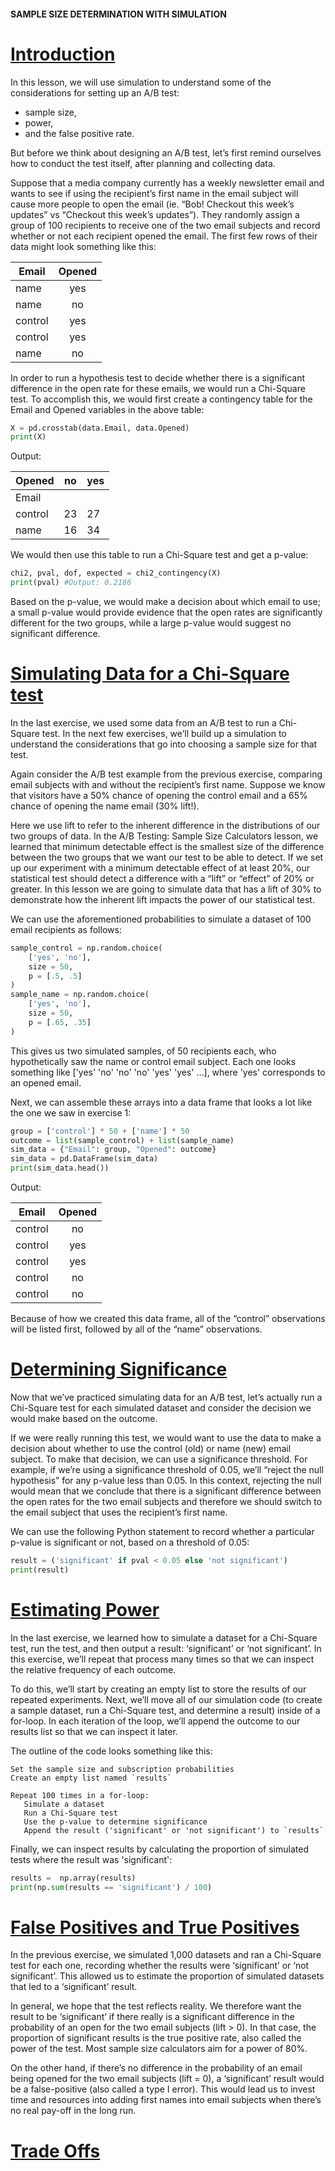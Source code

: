 #### SAMPLE SIZE DETERMINATION WITH SIMULATION

# [Introduction](https://www.codecademy.com/courses/hypothesis-testing-python/lessons/experimental-design/exercises/introduction)

In this lesson, we will use simulation to understand some of the considerations for setting up an A/B test: 
* sample size, 
* power, 
* and the false positive rate. 

But before we think about designing an A/B test, let’s first remind ourselves how to conduct the test itself, after planning and collecting data.

Suppose that a media company currently has a weekly newsletter email and wants to see 
if using the recipient’s first name in the email subject will cause more people to open the email (ie. “Bob! Checkout this week’s updates” vs “Checkout this week’s updates”). 
They randomly assign a group of 100 recipients to receive one of the two email subjects and record whether or not each recipient opened the email. 
The first few rows of their data might look something like this:

| Email |	Opened
| ---  | :---:
| name |	yes
| name |	no
| control |	yes
| control |	yes
| name |	no

In order to run a hypothesis test to decide whether there is a significant difference in the open rate for these emails, we would run a Chi-Square test. 
To accomplish this, we would first create a contingency table for the Email and Opened variables in the above table:
```python
X = pd.crosstab(data.Email, data.Opened)
print(X)
```
Output:

| Opened |	no |	yes
| --- | --- | ---
| Email		
| control |	23 |	27
| name |	16 |	34

We would then use this table to run a Chi-Square test and get a p-value:
```python
chi2, pval, dof, expected = chi2_contingency(X)
print(pval) #Output: 0.2186
```
Based on the p-value, we would make a decision about which email to use; 
a small p-value would provide evidence that the open rates are significantly different for the two groups, while a large p-value would suggest no significant difference.

# [Simulating Data for a Chi-Square test](https://www.codecademy.com/courses/hypothesis-testing-python/lessons/experimental-design/exercises/simulating-data-for-a-chi-square-test)

In the last exercise, we used some data from an A/B test to run a Chi-Square test. 
In the next few exercises, we’ll build up a simulation to understand the considerations that go into choosing a sample size for that test.

Again consider the A/B test example from the previous exercise, comparing email subjects with and without the recipient’s first name. 
Suppose we know that visitors have a 50% chance of opening the control email and a 65% chance of opening the name email (30% lift!).

Here we use lift to refer to the inherent difference in the distributions of our two groups of data. 
In the A/B Testing: 
Sample Size Calculators lesson, 
we learned that minimum detectable effect is the smallest size of the difference between the two groups that we want our test to be able to detect. 
If we set up our experiment with a minimum detectable effect of at least 20%, our statistical test should detect a difference with a “lift” or “effect” of 20% or greater. 
In this lesson we are going to simulate data that has a lift of 30% to demonstrate how the inherent lift impacts the power of our statistical test.

We can use the aforementioned probabilities to simulate a dataset of 100 email recipients as follows:
```python
sample_control = np.random.choice(
    ['yes', 'no'], 
    size = 50, 
    p = [.5, .5]
)
sample_name = np.random.choice(
    ['yes', 'no'], 
    size = 50, 
    p = [.65, .35]
)
```
This gives us two simulated samples, of 50 recipients each, who hypothetically saw the name or control email subject. 
Each one looks something like ['yes' 'no' 'no' 'no' 'yes' 'yes' ...], where 'yes' corresponds to an opened email.

Next, we can assemble these arrays into a data frame that looks a lot like the one we saw in exercise 1:
```python
group = ['control'] * 50 + ['name'] * 50
outcome = list(sample_control) + list(sample_name)
sim_data = {"Email": group, "Opened": outcome}
sim_data = pd.DataFrame(sim_data)
print(sim_data.head())
```
Output:

| Email |	Opened
| --- | :---:
| control |	no
| control |	yes
| control |	yes
| control |	no
| control |	no
Because of how we created this data frame, all of the “control” observations will be listed first, followed by all of the “name” observations.

# [Determining Significance](https://www.codecademy.com/courses/hypothesis-testing-python/lessons/experimental-design/exercises/determining-significance)

Now that we’ve practiced simulating data for an A/B test, let’s actually run a Chi-Square test for each simulated dataset 
and consider the decision we would make based on the outcome.

If we were really running this test, we would want to use the data to make a decision about whether to use the control (old) or name (new) email subject. 
To make that decision, we can use a significance threshold. 
For example, if we’re using a significance threshold of 0.05, we’ll “reject the null hypothesis” for any p-value less than 0.05. 
In this context, rejecting the null would mean that we conclude that there is a significant difference between the open rates for the two email subjects and therefore we should switch to the email subject that uses the recipient’s first name.

We can use the following Python statement to record whether a particular p-value is significant or not, based on a threshold of 0.05:
```python
result = ('significant' if pval < 0.05 else 'not significant')
print(result)
```

# [Estimating Power](https://www.codecademy.com/courses/hypothesis-testing-python/lessons/experimental-design/exercises/estimating-power)

In the last exercise, we learned how to simulate a dataset for a Chi-Square test, run the test, and then output a result: 
‘significant’ or ‘not significant’. 
In this exercise, we’ll repeat that process many times so that we can inspect the relative frequency of each outcome.

To do this, we’ll start by creating an empty list to store the results of our repeated experiments. 
Next, we’ll move all of our simulation code (to create a sample dataset, run a Chi-Square test, and determine a result) inside of a for-loop. 
In each iteration of the loop, we’ll append the outcome to our results list so that we can inspect it later.

The outline of the code looks something like this:
```
Set the sample size and subscription probabilities
Create an empty list named `results`

Repeat 100 times in a for-loop:
   Simulate a dataset
   Run a Chi-Square test
   Use the p-value to determine significance
   Append the result ('significant' or 'not significant') to `results`
```
Finally, we can inspect results by calculating the proportion of simulated tests where the result was 'significant':
```python
results =  np.array(results)
print(np.sum(results == 'significant') / 100)
```

# [False Positives and True Positives](https://www.codecademy.com/courses/hypothesis-testing-python/lessons/experimental-design/exercises/false-positives-and-true-positives)

In the previous exercise, we simulated 1,000 datasets and ran a Chi-Square test for each one, recording whether the results were ‘significant’ or ‘not significant’. 
This allowed us to estimate the proportion of simulated datasets that led to a ‘significant’ result.

In general, we hope that the test reflects reality. 
We therefore want the result to be ‘significant’ if there really is a significant difference in the probability of an open for the two email subjects (lift > 0). 
In that case, the proportion of significant results is the true positive rate, also called the power of the test. 
Most sample size calculators aim for a power of 80%.

On the other hand, if there’s no difference in the probability of an email being opened for the two email subjects 
(lift = 0), a ‘significant’ result would be a false-positive (also called a type I error). 
This would lead us to invest time and resources into adding first names into email subjects when there’s no real pay-off in the long run.

# [Trade Offs](https://www.codecademy.com/courses/hypothesis-testing-python/lessons/experimental-design/exercises/trade-offs)










